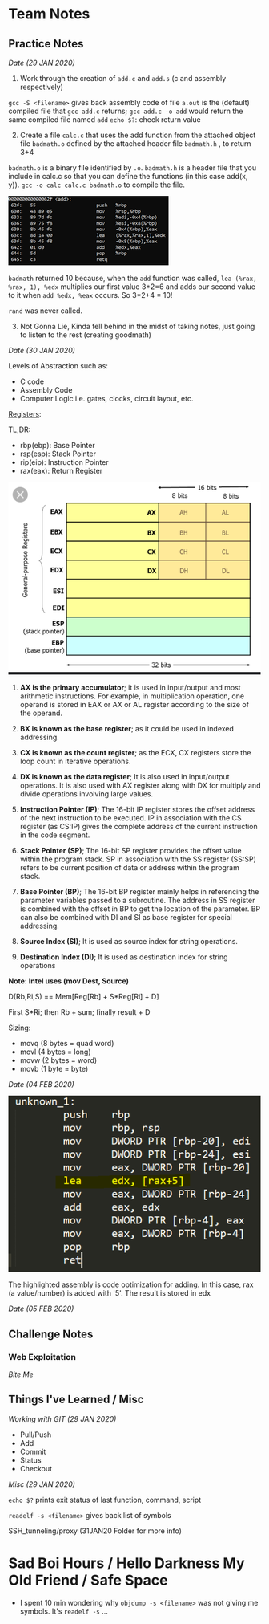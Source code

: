 # Team Notes

## Practice Notes

*Date (29 JAN 2020)*  

1) Work through the creation of `add.c` and `add.s` (c and assembly respectively)

`gcc -S <filename>` gives back assembly code of file 
`a.out` is the (default) compiled file that `gcc add.c` returns; `gcc add.c -o add` would return the same compiled file named `add`
`echo $?`: check return value

2) Create a file `calc.c` that uses the add function from the attached object file `badmath.o` defined by the attached header file `badmath.h` , to return 3+4

`badmath.o` is a binary file identified by `.o`.
`badmath.h` is a header file that you include in calc.c so that you can define the functions (in this case add(x, y)).
`gcc -o calc calc.c badmath.o` to compile the file.

![](29JAN20/add_func.PNG)

`badmath` returned 10 because, when the `add` function was called, `lea (%rax, %rax, 1), %edx` multiplies our first value 3\*2=6 and adds our second value to it when `add %edx, %eax` occurs. So 3\*2+4 = 10!

`rand` was never called. 



3) Not Gonna Lie, Kinda fell behind in the midst of taking notes, just going to listen to the rest (creating goodmath)

*Date (30 JAN 2020)*

Levels of Abstraction such as:
- C code
- Assembly Code
- Computer Logic i.e. gates, clocks, circuit layout, etc.

[Registers](https://www.tutorialspoint.com/assembly_programming/assembly_registers.htm):

TL;DR:
- rbp(ebp): Base Pointer
- rsp(esp): Stack Pointer
- rip(eip): Instruction Pointer
- rax(eax): Return Register

![](30JAN20/registers.PNG)

1) **AX is the primary accumulator**; it is used in input/output and most arithmetic instructions. For example, in multiplication operation, one operand is stored in EAX or AX or AL register according to the size of the operand.

2) **BX is known as the base register**; as it could be used in indexed addressing.

3) **CX is known as the count register**; as the ECX, CX registers store the loop count in iterative operations.

4) **DX is known as the data register**; It is also used in input/output operations. It is also used with AX register along with DX for multiply and divide operations involving large values.

5) **Instruction Pointer (IP)**; The 16-bit IP register stores the offset address of the next instruction to be executed. IP in association with the CS register (as CS:IP) gives the complete address of the current instruction in the code segment.

6) **Stack Pointer (SP)**; The 16-bit SP register provides the offset value within the program stack. SP in association with the SS register (SS:SP) refers to be current position of data or address within the program stack.

7) **Base Pointer (BP)**; The 16-bit BP register mainly helps in referencing the parameter variables passed to a subroutine. The address in SS register is combined with the offset in BP to get the location of the parameter. BP can also be combined with DI and SI as base register for special addressing.

8) **Source Index (SI)**; It is used as source index for string operations.

9) **Destination Index (DI)**; It is used as destination index for string operations



**Note: Intel uses (mov Dest, Source)**

D(Rb,Ri,S) == Mem[Reg[Rb] + S\*Reg[Ri] + D]

First S\*Ri; then Rb + sum; finally result + D

Sizing:

- movq (8 bytes = quad word)
- movl (4 bytes = long)
- movw (2 bytes = word)
- movb (1 byte = byte)

*Date (04 FEB 2020)*

![](04FEB20/asm1.PNG)

The highlighted assembly is code optimization for adding. In this case, rax (a value/number) is added with '5'. The result is stored in edx


*Date (05 FEB 2020)*

## Challenge Notes

### Web Exploitation

*Bite Me*


## Things I've Learned / Misc

*Working with GIT (29 JAN 2020)*
- Pull/Push
- Add
- Commit
- Status
- Checkout

*Misc (29 JAN 2020)*

`echo $?` prints exit status of last function, command, script

`readelf -s <filename>` gives back list of symbols

SSH_tunneling/proxy (31JAN20 Folder for more info)


# Sad Boi Hours / Hello Darkness My Old Friend / Safe Space
- I spent 10 min wondering why `objdump -s <filename>` was not giving me symbols. It's `readelf -s` ...
